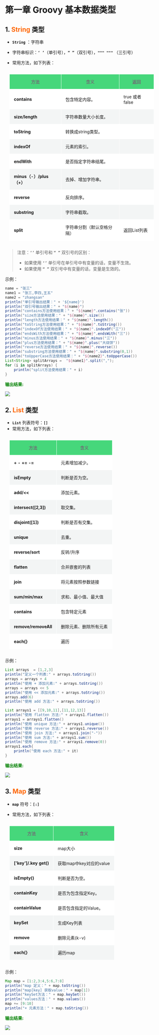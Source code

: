 # 第一章 Groovy 基本数据类型

## 1. <font color="#ff6702"><b>String</b></font> 类型

- **`String`** ：字符串

- 字符串标识：**`‘ ’`**（单引号），**`“ ”`**（双引号），**`""" """`** （三引号）
- 常用方法，如下列表：

<style>
    .table11_3 table {
        width:100%;
        margin:15px 0;
        border:3px;
    }
    .table11_3 th {
        background-color:#46D77B;
        color:#706D75
    }
    .table11_3,.table11_3 th,.table11_3 td {
        font-size:1em;
        text-align:center;
        padding:14px;
        border-collapse:collapse;
    }
    .table11_3 th {
        border: 1px solid #fe2047;
        border-width:1px 0 1px 0;
        border:1px inset #ffffff;
    }
    .table11_3 td {
        text-align:left;
        border: 1px solid #fe2047;
        border-width:1px 0 1px 0;
        border:1px inset #ffffff;
    }
    .table11_3 tr {
        border: 1px solid #ffffff;
    }
    .table11_3 tr:nth-child(odd){
        background-color:#F3F5F5;
    }
    .table11_3 tr:nth-child(even){
        background-color:#ffffff;
    }
</style>
<table class=table11_3>
    <tr>
     <th>方法</th>
     <th>含义</th>
     <th>返回</th>
    </tr>
    <tr>
      <td><b>contains</b></td>
      <td>包含特定内容。</td></td>
      <td>true 或者 false</td>
    </tr>
    <tr>
      <td><b>size/length</b></td>
      <td>字符串数量大小长度。</td>
      <td></td>
    </tr>
    <tr>
      <td><b>toString</b></td>
      <td>转换成string类型。</td>
      <td></td>
    </tr>
    <tr>
      <td><b>indexOf</b></td>
      <td>元素的索引。 </td>
      <td></td>
    </tr>
    <tr>
      <td><b>endWith</b></td>
      <td>是否指定字符串结尾。 </td>
      <td></td>
    </tr>
    <tr>
      <td><b>minus（-）/plus（+）</b></td>
      <td>去掉、增加字符串。 </td>
      <td></td>
    </tr>
    <tr>
      <td><b>reverse</b></td>
      <td>反向排序。</td>
      <td></td>
    </tr>
    <tr>
      <td><b>substring</b></td>
      <td>字符串截取。</td>
      <td></td>
    </tr>   
    <tr>
      <td><b>split</b></td>
      <td>字符串分割（默认空格分隔）</td>
      <td>返回List列表</td>
    </tr>   
</table>



> 注意：**`‘’`** 单引号和 **`“ ”`** 双引号的区别：
>
> - 如果使用 **`‘’`** 单引号在单引号中有变量的话，变量不生效。
> - 如果使用 **`“ ”`** 双引号中有变量的话，变量是生效的。

示例：

```groovy
name = "张三"
name1 = "张三,李四,王五"
name2 = "zhangsan"
println("单引号输出结果：" + '${name}')
println("双引号输出结果：" + "${name}")
println("contains方法使用结果：" + "${name}".contains("张"))
println("size方法使用结果：" + "${name}".size())
println("length方法使用结果：" + "${name}".length())
println("toString方法使用结果：" + "${name}".toString())
println("indexOf方法使用结果：" + "${name}".indexOf("三"))
println("endsWith方法使用结果：" + "${name}".endsWith("三"))
println("minus方法使用结果：" + "${name}".minus("三"))
println("plus方法使用结果：" + "${name}".plus("大烧饼"))
println("reverse方法使用结果：" + "${name}".reverse())
println("substring方法使用结果：" + "${name}".substring(0,1))
println("toUpperCase方法使用结果：" + "${name2}".toUpperCase())
List<String> splitArrays =  "${name1}".split(",");
for (i in splitArrays) {
    println("split方法使用结果：" + i)
}
```

<font color="green"><b>输出结果:</b></font>

<img src="../../../docs/.vuepress/public/groovy/groovy_string_type_01.png" style="zoom:100%;" />




## 2. <font color="#ff6702"><b>List</b></font> 类型

- **`List`** 列表符号：**`[]`**
- 常用方法，如下列表：

<style>
    .table11_3 table {
        width:100%;
        margin:15px 0;
        border:3px;
    }
    .table11_3 th {
        background-color:#46D77B;
        color:#706D75
    }
    .table11_3,.table11_3 th,.table11_3 td {
        font-size:1em;
        text-align:center;
        padding:14px;
        border-collapse:collapse;
    }
    .table11_3 th {
        border: 1px solid #fe2047;
        border-width:1px 0 1px 0;
        border:1px inset #ffffff;
    }
    .table11_3 td {
        text-align:left;
        border: 1px solid #fe2047;
        border-width:1px 0 1px 0;
        border:1px inset #ffffff;
    }
    .table11_3 tr {
        border: 1px solid #ffffff;
    }
    .table11_3 tr:nth-child(odd){
        background-color:#F3F5F5;
    }
    .table11_3 tr:nth-child(even){
        background-color:#ffffff;
    }
</style>
<table class=table11_3>
    <tr>
     <th>方法</th>
     <th>含义</th>
    </tr>
    <tr>
      <td><b>+ - += -=</b></td>
      <td>元素增加减少。</td></td>
    </tr>
    <tr>
      <td><b>isEmpty</b></td>
      <td>判断是否为空。</td>
    </tr>
    <tr>
      <td><b>add/<< </b></td>
      <td>添加元素。</td>
    </tr>
    <tr>
      <td><b>intersect([2,3])</b></td>
      <td>取交集。</td>
    </tr>
    <tr>
      <td><b>disjoint([1])</b></td>
      <td>判断是否有交集。</td>
    </tr>
    <tr>
      <td><b>unique</b></td>
      <td>去重。 </td>
    </tr>
    <tr>
      <td><b>reverse/sort</b></td>
      <td>反转/升序</td>
    </tr>
    <tr>
      <td><b>flatten</b></td>
      <td>合并嵌套的列表</td>
    </tr>  
    <tr>
      <td><b>join</b></td>
      <td>将元素按照参数链接</td>
    </tr>  
    <tr>
      <td><b>sum/min/max</b></td>
      <td>求和、最小值、最大值</td>
    </tr> 
    <tr>
      <td><b>contains</b></td>
      <td>包含特定元素</td>
    </tr> 
    <tr>
      <td><b>remove/removeAll</b></td>
      <td>删除元素、删除所有元素</td>
    </tr> 
    <tr>
      <td><b>each{}</b></td>
      <td>遍历</td>
    </tr> 
</table>

示例：

```groovy
List arrays  = [1,2,3]
println("定义一个列表:" + arrays.toString())
arrays = arrays + 4
println("使用 + 添加元素:" + arrays.toString())
arrays = arrays << 5
println("使用 << 添加元素:" + arrays.toString())
arrays.add(6)
println("使用 add 方法:" + arrays.toString())

List arrays1 = [[9,10,11],[11,12,13]]
println("使用 flatten 方法:" + arrays1.flatten())
arrays1 = arrays1.flatten()
println("使用 unique 方法:" + arrays1.unique())
println("使用 reverse 方法:" + arrays1.reverse())
println("使用 join 方法:" + arrays1.join("-"))
println("使用 sum 方法:" + arrays1.sum())
println("使用 remove 方法:" + arrays1.remove(0))
arrays1.each{
    println("使用 each 方法:" + it)
}
```

<font color="green"><b>输出结果:</b></font>

<img src="../../../docs/.vuepress/public/groovy/groovy_list_type_02.png" style="zoom:100%;" />




## 3. <font color="#ff6702"><b>Map</b></font> 类型

- **`map`** 符号：**`[:]`**

- 常用方法，如下列表：

<style>
    .table11_3 table {
        width:100%;
        margin:15px 0;
        border:3px;
    }
    .table11_3 th {
        background-color:#46D77B;
        color:#706D75
    }
    .table11_3,.table11_3 th,.table11_3 td {
        font-size:1em;
        text-align:center;
        padding:14px;
        border-collapse:collapse;
    }
    .table11_3 th {
        border: 1px solid #fe2047;
        border-width:1px 0 1px 0;
        border:1px inset #ffffff;
    }
    .table11_3 td {
        text-align:left;
        border: 1px solid #fe2047;
        border-width:1px 0 1px 0;
        border:1px inset #ffffff;
    }
    .table11_3 tr {
        border: 1px solid #ffffff;
    }
    .table11_3 tr:nth-child(odd){
        background-color:#F3F5F5;
    }
    .table11_3 tr:nth-child(even){
        background-color:#ffffff;
    }
</style>
<table class=table11_3>
    <tr>
     <th>方法</th>
     <th>含义</th>
    </tr>
    <tr>
      <td><b>size</b></td>
      <td>map大小</td></td>
    </tr>
    <tr>
      <td><b>['key']/.key get()</b></td>
      <td>获取map中key对应的value</td>
    </tr>
    <tr>
      <td><b>isEmpty()</b></td>
      <td>判断是否为空。</td>
    </tr>
    <tr>
      <td><b>containKey</b></td>
      <td>是否为包含指定Key。</td>
    </tr>
    <tr>
      <td><b>containValue</b></td>
      <td>是否包含指定的Value。</td>
    </tr>
    <tr>
      <td><b>keySet</b></td>
      <td>生成Key列表</td>
    </tr>
    <tr>
      <td><b>remove</b></td>
      <td>删除元素(k-v)</td>
    </tr> 
    <tr>
      <td><b>each{}</b></td>
      <td>遍历map</td>
    </tr> 
</table>
示例：

```groovy
Map map = [1:2,3:4,5:6,7:8]
println("map 定义：" + map.toString())
println("map[key] 获取value：" + map[1])
println("keySet方法：" + map.keySet())
println("values方法：" + map.values())
map += [9:10]
println("+ 元素方法：" + map.toString())
```

<font color="green"><b>输出结果:</b></font>

<img src="../../../docs/.vuepress/public/groovy/groovy_map_type_03.png" style="zoom:100%;" />